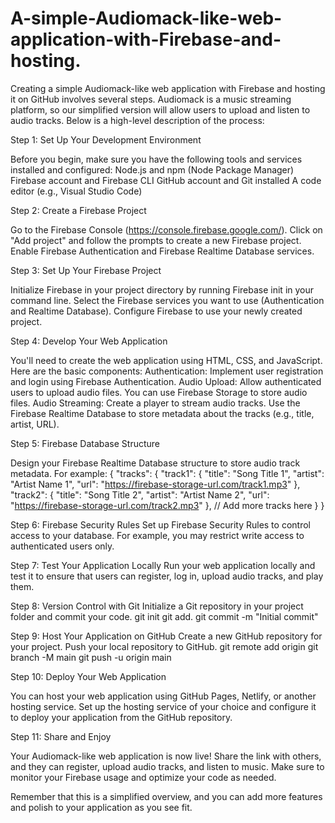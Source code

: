 # A-simple-Audiomack-like-web-application-with-Firebase-and-hosting.
Creating a simple Audiomack-like web application with Firebase and hosting it on GitHub involves several steps. Audiomack is a music streaming platform, so our simplified version will allow users to upload and listen to audio tracks. Below is a high-level description of the process:

Step 1: Set Up Your Development Environment

Before you begin, make sure you have the following tools and services installed and configured:
Node.js and npm (Node Package Manager)
Firebase account and Firebase CLI
GitHub account and Git installed
A code editor (e.g., Visual Studio Code)

Step 2: Create a Firebase Project

Go to the Firebase Console (https://console.firebase.google.com/).
Click on "Add project" and follow the prompts to create a new Firebase project.
Enable Firebase Authentication and Firebase Realtime Database services.

Step 3: Set Up Your Firebase Project

Initialize Firebase in your project directory by running Firebase init in your command line.
Select the Firebase services you want to use (Authentication and Realtime Database).
Configure Firebase to use your newly created project.

Step 4: Develop Your Web Application

You'll need to create the web application using HTML, CSS, and JavaScript. Here are the basic components:
Authentication: Implement user registration and login using Firebase Authentication.
Audio Upload: Allow authenticated users to upload audio files. You can use Firebase Storage to store audio files.
Audio Streaming: Create a player to stream audio tracks. Use the Firebase Realtime Database to store metadata about the tracks (e.g., title, artist, URL).

Step 5: Firebase Database Structure

Design your Firebase Realtime Database structure to store audio track metadata. For example:
              {
  "tracks": {
    "track1": {
      "title": "Song Title 1",
      "artist": "Artist Name 1",
      "url": "https://firebase-storage-url.com/track1.mp3"
    },
    "track2": {
      "title": "Song Title 2",
      "artist": "Artist Name 2",
      "url": "https://firebase-storage-url.com/track2.mp3"
    },
    // Add more tracks here
  }
}


Step 6: Firebase Security Rules
Set up Firebase Security Rules to control access to your database. For example, you may restrict write access to authenticated users only.

Step 7: Test Your Application Locally
Run your web application locally and test it to ensure that users can register, log in, upload audio tracks, and play them.

Step 8: Version Control with Git
Initialize a Git repository in your project folder and commit your code.
              git init
git add.
git commit -m "Initial commit"


Step 9: Host Your Application on GitHub
Create a new GitHub repository for your project.
Push your local repository to GitHub.
            git remote add origin <your-github-repo-url>
git branch -M main
git push -u origin main


Step 10: Deploy Your Web Application

You can host your web application using GitHub Pages, Netlify, or another hosting service. Set up the hosting service of your choice and configure it to deploy your application from the GitHub repository.

Step 11: Share and Enjoy

Your Audiomack-like web application is now live! Share the link with others, and they can register, upload audio tracks, and listen to music. Make sure to monitor your Firebase usage and optimize your code as needed.

Remember that this is a simplified overview, and you can add more features and polish to your application as you see fit.
